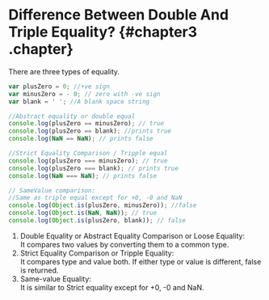 # Difference Between Double And Triple Equality? {#chapter3 .chapter}

There are three types of equality.

```js
var plusZero = 0; //+ve sign 
var minusZero = - 0; // zero with -ve sign
var blank = ' '; //A blank space string

//Abstract equality or double equal
console.log(plusZero == minusZero); // true
console.log(plusZero == blank); //prints true
console.log(NaN == NaN); // prints false

//Strict Equality Comparison / Tripple equal
console.log(plusZero === minusZero); // true
console.log(plusZero === blank); // prints true
console.log(NaN === NaN); // prints false

// SameValue comparison:
//Same as triple equal except for +0, -0 and NaN
console.log(Object.is(plusZero, minusZero)); //false
console.log(Object.is(NaN, NaN)); // true
console.log(Object.is(plusZero, blank)); // false
```

1. Double Equality or Abstract Equality Comparison or Loose Equality:  
	 It compares two values by converting them to a common type.  
2. Strict Equality Comparison or Tripple Equality:  
   It compares type and value both. If either type or value is different, false is returned.
3. Same-value Equality:  
	 It is similar to Strict equality except for +0, -0 and NaN.
		